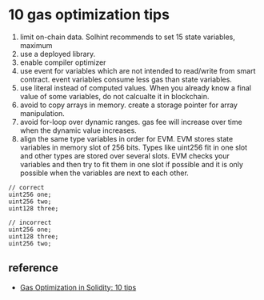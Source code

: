 # 10 gas optimization tips

1. limit on-chain data. Solhint recommends to set 15 state variables, maximum
1. use a deployed library.
1. enable compiler optimizer
1. use event for variables which are not intended to read/write from smart contract. event variables consume less gas than state variables.
1. use literal instead of computed values. When you already know a final value of some variables, do not calcualte it in blockchain.
1. avoid to copy arrays in memory. create a storage pointer for array manipulation.
1. avoid for-loop over dynamic ranges. gas fee will increase over time when the dynamic value increases.
1. align the same type variables in order for EVM. EVM stores state variables in memory slot of 256 bits. Types like uint256 fit in one slot and other types are stored over several slots. EVM checks your variables and then try to fit them in one slot if possible and it is only possible when the variables are next to each other.

```solidity
// correct
uint256 one;
uint256 two;
uint128 three;

// incorrect
uint256 one;
uint128 three;
uint256 two;
```

## reference

- [Gas Optimization in Solidity: 10 tips](https://youtu.be/PYilP2bjtwc)
